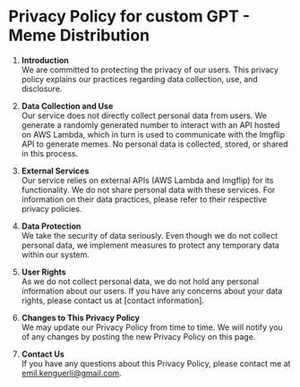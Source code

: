 # Privacy Policy for custom GPT - Meme Distribution

1. <b>Introduction</b></br>
We are committed to protecting the privacy of our users. This privacy policy explains our practices regarding data collection, use, and disclosure.

2. <b>Data Collection and Use</b></br>
Our service does not directly collect personal data from users. We generate a randomly generated number to interact with an API hosted on AWS Lambda, which in turn is used to communicate with the Imgflip API to generate memes. No personal data is collected, stored, or shared in this process.

3. <b>External Services</b></br>
Our service relies on external APIs (AWS Lambda and Imgflip) for its functionality. We do not share personal data with these services. For information on their data practices, please refer to their respective privacy policies.

4. <b>Data Protection</b></br>
We take the security of data seriously. Even though we do not collect personal data, we implement measures to protect any temporary data within our system.

5. <b>User Rights</b></br>
As we do not collect personal data, we do not hold any personal information about our users. If you have any concerns about your data rights, please contact us at [contact information].

6. <b>Changes to This Privacy Policy</b></br>
We may update our Privacy Policy from time to time. We will notify you of any changes by posting the new Privacy Policy on this page.

7. <b>Contact Us</b></br>
If you have any questions about this Privacy Policy, please contact me at emil.kenguerli@gmail.com.
